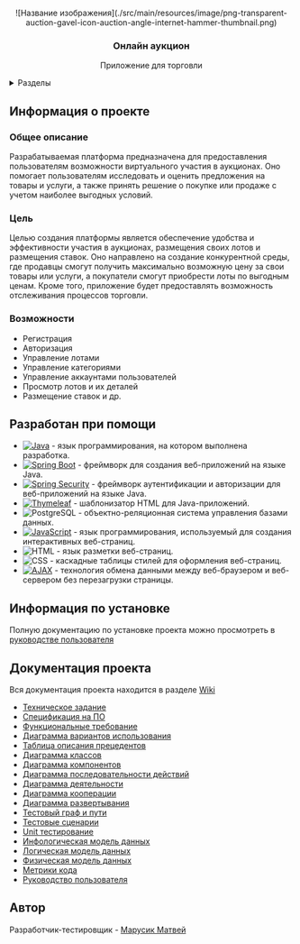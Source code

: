 <!-- PROJECT LOGO -->
<br />
<div align="center">
    ![Название изображения](./src/main/resources/image/png-transparent-auction-gavel-icon-auction-angle-internet-hammer-thumbnail.png)
  <h3 align="center">Онлайн аукцион</h3>
  <p align="center">
    Приложение для торговли
</div>

<details>
  <summary>Разделы</summary>
  <ol>
    <li>
      <a href="#информация-о-проекте">Информация о проекте</a>
    </li>
    <li>
      <a href="#разработан-при-помощи">Разработан при помощи</a>
    </li>
    <li>
    <a href="#информация-по-установке">Информация по установке</a>
    </li>
    <li>
      <a href="#документация-проекта">Документация проекта</a>
    </li>
    <li>
      <a href="#автор">Автор</a>
    </li>
  </ol>
</details>

## Информация о проекте
### Общее описание
Разрабатываемая платформа предназначена для предоставления пользователям возможности виртуального участия в аукционах. Оно помогает пользователям исследовать и оценить предложения на товары и услуги, а также принять решение о покупке или продаже с учетом наиболее выгодных условий.
### Цель
Целью создания платформы является обеспечение удобства и эффективности участия в аукционах, размещения своих лотов и размещения ставок. Оно направлено на создание конкурентной среды, где продавцы смогут получить максимально возможную цену за свои товары или услуги, а покупатели смогут приобрести лоты по выгодным ценам. Кроме того, приложение будет предоставлять возможность отслеживания процессов торговли.
### Возможности
* Регистрация
* Авторизация
* Управление лотами
* Управление категориями
* Управление аккаунтами пользователей
* Просмотр лотов и их деталей
* Размещение ставок и др.
## Разработан при помощи
* [![Java](https://img.shields.io/badge/Java-yellow)](https://www.java.com/ru/) - язык программирования, на котором выполнена разработка.
* [![Spring Boot](https://img.shields.io/badge/Spring%20Boot-brightgreen)](https://spring.io/projects/spring-boot) - фреймворк для создания веб-приложений на языке Java.
* [![Spring Security](https://img.shields.io/badge/Spring%20Security-green)](https://spring.io/projects/spring-security) - фреймворк аутентификации и авторизации для веб-приложений на языке Java.
* [![Thymeleaf](https://img.shields.io/badge/Thymeleaf-blue)](https://www.thymeleaf.org/) - шаблонизатор HTML для Java-приложений.
* ![PostgreSQL](https://img.shields.io/badge/PostgreSQL-lightgrey) - объектно-реляционная система управления базами данных.
* [![JavaScript](https://img.shields.io/badge/JavaScript-yellow)](https://developer.mozilla.org/en-US/docs/Web/JavaScript) - язык программирования, используемый для создания интерактивных веб-страниц.
* ![HTML](https://img.shields.io/badge/HTML-orange) - язык разметки веб-страниц.
* ![CSS](https://img.shields.io/badge/CSS-blue) - каскадные таблицы стилей для оформления веб-страниц.
* [![AJAX](https://img.shields.io/badge/AJAX-blue)](https://api.jquery.com/jQuery.ajax/) - технология обмена данными между веб-браузером и веб-сервером без перезагрузки страницы.
## Информация по установке
Полную документацию по установке проекта можно просмотреть в [руководстве пользователя](https://github.com/cemetryghost/OnlineAuctionWeb/wiki/%2319.-%D0%A0%D1%83%D0%BA%D0%BE%D0%B2%D0%BE%D0%B4%D1%81%D1%82%D0%B2%D0%BE-%D0%BF%D0%BE%D0%BB%D1%8C%D0%B7%D0%BE%D0%B2%D0%B0%D1%82%D0%B5%D0%BB%D1%8F)
## Документация проекта
Вся документация проекта находится в разделе [Wiki](https://github.com/cemetryghost/OnlineAuctionWeb/wiki)
* [Техническое задание](https://github.com/cemetryghost/OnlineAuctionWeb/wiki/%2301.-%D0%A2%D0%B5%D1%85%D0%BD%D0%B8%D1%87%D0%B5%D1%81%D0%BA%D0%BE%D0%B5-%D0%B7%D0%B0%D0%B4%D0%B0%D0%BD%D0%B8%D0%B5)
* [Спецификация на ПО](https://github.com/cemetryghost/OnlineAuctionWeb/wiki/%2302.-%D0%A1%D0%BF%D0%B5%D1%86%D0%B8%D1%84%D0%B8%D0%BA%D0%B0%D1%86%D0%B8%D1%8F-%D0%BD%D0%B0-%D0%9F%D0%9E)
* [Функциональные требование](https://github.com/cemetryghost/OnlineAuctionWeb/wiki/%2303.-%D0%A4%D1%83%D0%BD%D0%BA%D1%86%D0%B8%D0%BE%D0%BD%D0%B0%D0%BB%D1%8C%D0%BD%D1%8B%D0%B5-%D1%82%D1%80%D0%B5%D0%B1%D0%BE%D0%B2%D0%B0%D0%BD%D0%B8%D0%B5)
* [Диаграмма вариантов использования](https://github.com/cemetryghost/OnlineAuctionWeb/wiki/%2304.-%D0%94%D0%B8%D0%B0%D0%B3%D1%80%D0%B0%D0%BC%D0%BC%D0%B0-%D0%B2%D0%B0%D1%80%D0%B8%D0%B0%D0%BD%D1%82%D0%BE%D0%B2-%D0%B8%D1%81%D0%BF%D0%BE%D0%BB%D1%8C%D0%B7%D0%BE%D0%B2%D0%B0%D0%BD%D0%B8%D1%8F)
* [Таблица описания прецедентов](https://github.com/cemetryghost/OnlineAuctionWeb/wiki/%2305.-%D0%A2%D0%B0%D0%B1%D0%BB%D0%B8%D1%86%D0%B0-%D0%BE%D0%BF%D0%B8%D1%81%D0%B0%D0%BD%D0%B8%D1%8F-%D0%BF%D1%80%D0%B5%D1%86%D0%B5%D0%B4%D0%B5%D0%BD%D1%82%D0%BE%D0%B2)
* [Диаграмма классов](https://github.com/cemetryghost/OnlineAuctionWeb/wiki/%2306.-%D0%94%D0%B8%D0%B0%D0%B3%D1%80%D0%B0%D0%BC%D0%BC%D0%B0-%D0%BA%D0%BB%D0%B0%D1%81%D1%81%D0%BE%D0%B2)
* [Диаграмма компонентов](https://github.com/cemetryghost/OnlineAuctionWeb/wiki/%2307.-%D0%94%D0%B8%D0%B0%D0%B3%D1%80%D0%B0%D0%BC%D0%BC%D0%B0-%D0%BA%D0%BE%D0%BC%D0%BF%D0%BE%D0%BD%D0%B5%D0%BD%D1%82%D0%BE%D0%B2)
* [Диаграмма последовательности действий](https://github.com/cemetryghost/OnlineAuctionWeb/wiki/%2308.-%D0%94%D0%B8%D0%B0%D0%B3%D1%80%D0%B0%D0%BC%D0%BC%D0%B0-%D0%BF%D0%BE%D1%81%D0%BB%D0%B5%D0%B4%D0%BE%D0%B2%D0%B0%D1%82%D0%B5%D0%BB%D1%8C%D0%BD%D0%BE%D1%81%D1%82%D0%B8-%D0%B4%D0%B5%D0%B9%D1%81%D1%82%D0%B2%D0%B8%D0%B9)
* [Диаграмма деятельности](https://github.com/cemetryghost/OnlineAuctionWeb/wiki/%2309.-%D0%94%D0%B8%D0%B0%D0%B3%D1%80%D0%B0%D0%BC%D0%BC%D0%B0-%D0%B4%D0%B5%D1%8F%D1%82%D0%B5%D0%BB%D1%8C%D0%BD%D0%BE%D1%81%D1%82%D0%B8)
* [Диаграмма кооперации](https://github.com/cemetryghost/OnlineAuctionWeb/wiki/%2310.-%D0%94%D0%B8%D0%B0%D0%B3%D1%80%D0%B0%D0%BC%D0%BC%D0%B0-%D0%BA%D0%BE%D0%BE%D0%BF%D0%B5%D1%80%D0%B0%D1%86%D0%B8%D0%B8)
* [Диаграмма развертывания](https://github.com/cemetryghost/OnlineAuctionWeb/wiki/%2311.-%D0%94%D0%B8%D0%B0%D0%B3%D1%80%D0%B0%D0%BC%D0%BC%D0%B0-%D1%80%D0%B0%D0%B7%D0%B2%D0%B5%D1%80%D1%82%D1%8B%D0%B2%D0%B0%D0%BD%D0%B8%D1%8F)
* [Тестовый граф и пути](https://github.com/cemetryghost/OnlineAuctionWeb/wiki/%2312.-%D0%A2%D0%B5%D1%81%D1%82%D0%BE%D0%B2%D1%8B%D0%B9-%D0%B3%D1%80%D0%B0%D1%84-%D0%B8-%D0%BF%D1%83%D1%82%D0%B8)
* [Тестовые сценарии](https://github.com/cemetryghost/OnlineAuctionWeb/wiki/%2313.-%D0%A2%D0%B5%D1%81%D1%82%D0%BE%D0%B2%D1%8B%D0%B5-%D1%81%D1%86%D0%B5%D0%BD%D0%B0%D1%80%D0%B8%D0%B8)
* [Unit тестирование](https://github.com/cemetryghost/OnlineAuctionWeb/wiki/%2314.-Unit%E2%80%90%D1%82%D0%B5%D1%81%D1%82%D0%B8%D1%80%D0%BE%D0%B2%D0%B0%D0%BD%D0%B8%D0%B5)
* [Инфологическая модель данных](https://github.com/cemetryghost/OnlineAuctionWeb/wiki/%2315.-%D0%98%D0%BD%D1%84%D0%BE%D0%BB%D0%BE%D0%B3%D0%B8%D1%87%D0%B5%D1%81%D0%BA%D0%B0%D1%8F-%D0%BC%D0%BE%D0%B4%D0%B5%D0%BB%D1%8C-%D0%B4%D0%B0%D0%BD%D0%BD%D1%8B%D1%85)
* [Логическая модель данных](https://github.com/cemetryghost/OnlineAuctionWeb/wiki/%2316.-%D0%9B%D0%BE%D0%B3%D0%B8%D1%87%D0%B5%D1%81%D0%BA%D0%B0%D1%8F-%D0%BC%D0%BE%D0%B4%D0%B5%D0%BB%D1%8C-%D0%B4%D0%B0%D0%BD%D0%BD%D1%8B%D1%85)
* [Физическая модель данных](https://github.com/cemetryghost/OnlineAuctionWeb/wiki/%2317.-%D0%A4%D0%B8%D0%B7%D0%B8%D1%87%D0%B5%D1%81%D0%BA%D0%B0%D1%8F-%D0%BC%D0%BE%D0%B4%D0%B5%D0%BB%D1%8C-%D0%B4%D0%B0%D0%BD%D0%BD%D1%8B%D1%85)
* [Метрики кода](https://github.com/cemetryghost/OnlineAuctionWeb/wiki/%2318.-%D0%9C%D0%B5%D1%82%D1%80%D0%B8%D0%BA%D0%B8-%D0%BA%D0%BE%D0%B4%D0%B0)
* [Руководство пользователя](https://github.com/cemetryghost/OnlineAuctionWeb/wiki/%2319.-%D0%A0%D1%83%D0%BA%D0%BE%D0%B2%D0%BE%D0%B4%D1%81%D1%82%D0%B2%D0%BE-%D0%BF%D0%BE%D0%BB%D1%8C%D0%B7%D0%BE%D0%B2%D0%B0%D1%82%D0%B5%D0%BB%D1%8F)
## Автор
Разработчик-тестировщик - [Марусик Матвей](https://github.com/cemetryghost)
